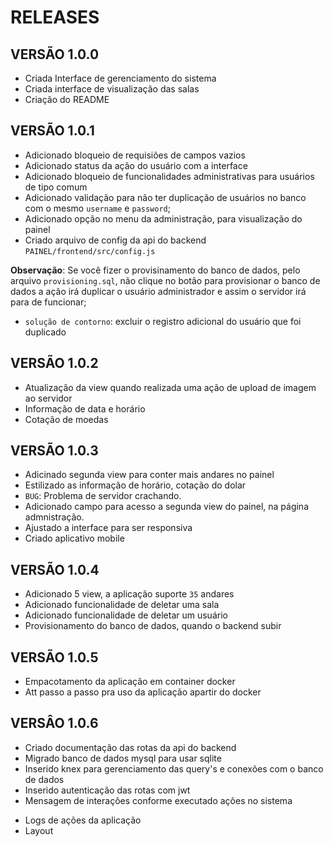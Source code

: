 # RELEASES

## VERSÃO 1.0.0

* Criada Interface de gerenciamento do sistema
* Criada interface de visualização das salas
* Criação do README

## VERSÃO 1.0.1

* Adicionado bloqueio de requisiões de campos vazios
* Adicionado status da ação do usuário com a interface
* Adicionado bloqueio de funcionalidades administrativas para usuários de tipo comum
* Adicionado validação para não ter duplicação de usuários no banco com o mesmo `username` e `password`;
* Adicionado opção no menu da administração, para visualização do painel
* Criado arquivo de config da api do backend `PAINEL/frontend/src/config.js`
 
**Observação**: Se você fizer o provisinamento do banco de dados, pelo arquivo `provisioning.sql`, não clique no botão para provisionar o banco de dados
a ação irá duplicar o usuário administrador e assim o servidor irá para de funcionar;

- `solução de contorno`: excluir o registro adicional do usuário que foi duplicado

## VERSÃO 1.0.2

* Atualização da view quando realizada uma ação de upload de imagem ao servidor
* Informação de data e horário
* Cotação de moedas


## VERSÃO 1.0.3 

* Adicinado segunda view para conter mais andares no painel
* Estilizado as informação de horário, cotação do dolar
* `BUG`: Problema de servidor crachando.
* Adicionado campo para acesso a segunda view  do painel, na página admnistração. 
* Ajustado a interface para ser responsiva
* Criado aplicativo mobile

## VERSÃO 1.0.4

* Adicionado 5 view, a aplicação suporte `35` andares
* Adicionado funcionalidade de deletar uma sala
* Adicionado funcionalidade de deletar um usuário
* Provisionamento do banco de dados, quando o backend subir

## VERSÃO 1.0.5 

* Empacotamento da aplicação em container docker
* Att passo a passo pra uso da aplicação apartir do docker


## VERSÂO 1.0.6

* Criado documentação das rotas da api do backend
* Migrado banco de dados mysql para usar sqlite
* Inserido knex para gerenciamento das query's e conexões com o banco de dados
* Inserido autenticação das rotas com jwt
* Mensagem de interações conforme executado ações no sistema


- Logs de ações da aplicação
- Layout
